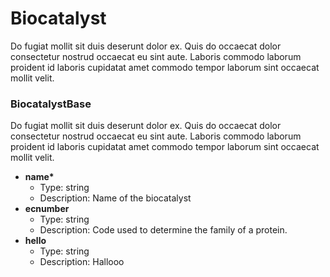 # Biocatalyst

Do fugiat mollit sit duis deserunt dolor ex. Quis do occaecat dolor consectetur nostrud occaecat eu sint aute. Laboris commodo laborum proident id laboris cupidatat amet commodo tempor laborum sint occaecat mollit velit. 

### BiocatalystBase

Do fugiat mollit sit duis deserunt dolor ex. Quis do occaecat dolor consectetur nostrud occaecat eu sint aute. Laboris commodo laborum proident id laboris cupidatat amet commodo tempor laborum sint occaecat mollit velit. 

- __name*__
  - Type: string
  - Description: Name of the biocatalyst
- __ecnumber__
  - Type: string
  - Description: Code used to determine the family of a protein.
- __hello__
  - Type: string
  - Description: Hallooo
